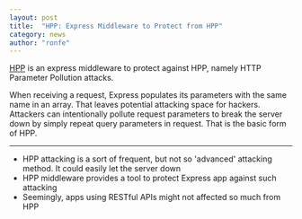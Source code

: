 ```yaml
---
layout: post
title:  "HPP: Express Middleware to Protect from HPP"
category: news
author: "ronfe"
---
```


[HPP](https://github.com/analog-nico/hpp ) is an express middleware to protect against HPP, namely HTTP Parameter Pollution attacks.

When receiving a request, Express populates its parameters with the same name in an array.
That leaves potential attacking space for hackers. Attackers can intentionally pollute
request parameters to break the server down by simply repeat query parameters in request.
That is the basic form of HPP.

***

* HPP attacking is a sort of frequent, but not so 'advanced' attacking method. It could easily let the server down
* HPP middleware provides a tool to protect Express app against such attacking
* Seemingly, apps using RESTful APIs might not affected so much from HPP
